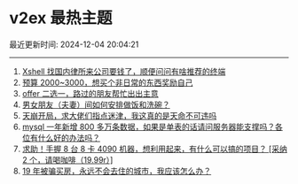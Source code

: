 # v2ex 最热主题

最近更新时间: 2024-12-04 20:04:21

--- 
1. [Xshell 找国内律所来公司要钱了，顺便问问有啥推荐的终端](https://www.v2ex.com/t/1094841) 
2. [预算 2000~3000，想买个非日常的东西奖励自己](https://www.v2ex.com/t/1094853) 
3. [offer 二选一，路过的朋友帮忙出出主意](https://www.v2ex.com/t/1094855) 
4. [男女朋友（夫妻）间如何安排做饭和洗碗？](https://www.v2ex.com/t/1094907) 
5. [天崩开局，求大佬们指点迷津，我这真的是天命不可违吗](https://www.v2ex.com/t/1094810) 
6. [mysql 一年新增 800 多万条数据，如果是单表的话请问服务器能支撑吗？各位有什么好的办法吗？](https://www.v2ex.com/t/1094825) 
7. [求助！手握 8 台 8 卡 4090 机器，想利用起来，有什么可以搞的项目？ [采纳 2 个，请喝咖啡（19.99r）]](https://www.v2ex.com/t/1094849) 
8. [19 年被骗买房，永远不会去住的城市，我应该怎么办？](https://www.v2ex.com/t/1094899) 
